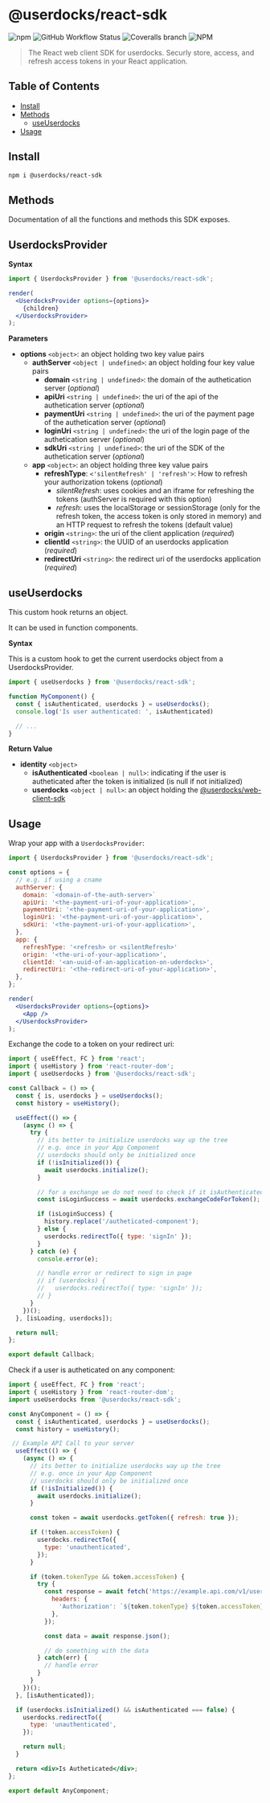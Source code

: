 # **@userdocks/react-sdk**

![npm](https://img.shields.io/npm/v/@userdocks/react-sdk?style=flat-square)
![GitHub Workflow Status](https://img.shields.io/github/actions/workflow/status/userdocks/react-sdk/ci.yml?style=flat-square)
![Coveralls branch](https://img.shields.io/coveralls/github/userdocks/react-sdk/main?style=flat-square)
![NPM](https://img.shields.io/npm/l/@userdocks/react-sdk?style=flat-square)

> The React web client SDK for userdocks. Securly store, access, and refresh access tokens in your React application.

## Table of Contents

- [Install](#install)
- [Methods](#methods)
  - [useUserdocks](#useUserdocks)
- [Usage](#usage)

## **Install**

```bash
npm i @userdocks/react-sdk
```

## **Methods**

Documentation of all the functions and methods this SDK exposes.

## **UserdocksProvider**

**Syntax**

```jsx
import { UserdocksProvider } from '@userdocks/react-sdk';

render(
  <UserdocksProvider options={options}>
    {children}
  </UserdocksProvider>
);
```

**Parameters**

- **options** `<object>`: an object holding two key value pairs
  - **authServer** `<object | undefined>`: an object holding four key value pairs
    - **domain** `<string | undefined>`: the domain of the authetication server (_optional_)
    - **apiUri** `<string | undefined>`: the uri of the api of the authetication server (_optional_)
    - **paymentUri** `<string | undefined>`: the uri of the payment page of the authetication server (_optional_)
    - **loginUri** `<string | undefined>`: the uri of the login page of the authetication server (_optional_)
    - **sdkUri** `<string | undefined>`: the uri of the SDK of the authetication server (_optional_)
  - **app** `<object>`: an object holding three key value pairs
    - **refreshType**: `<'silentRefresh' | 'refresh'>`: How to refresh your authorization tokens (_optional_)
      - *silentRefresh*: uses cookies and an iframe for refreshing the tokens (authServer is required with this option)
      - *refresh*: uses the localStorage or sessionStorage (only for the refresh token, the access token is only stored in memory) and an HTTP request to refresh the tokens (default value)
    - **origin** `<string>`: the uri of the client application (_required_)
    - **clientId** `<string>`: the UUID of an userdocks application (_required_)
    - **redirectUri** `<string>`: the redirect uri of the userdocks application (_required_)

## **useUserdocks**

This custom hook returns an object.

It can be used in function components.

**Syntax**

This is a custom hook to get the current userdocks object from a UserdocksProvider.

```js
import { useUserdocks } from '@userdocks/react-sdk';

function MyComponent() {
  const { isAuthenticated, userdocks } = useUserdocks();
  console.log('Is user authenticated: ', isAuthenticated)

  // ...
}
```

**Return Value**

- **identity** `<object>`
  - **isAuthenticated** `<boolean | null>`: indicating if the user is autheticated after the token is initialized (is null if not initialized)
  - **userdocks** `<object | null>`: an object holding the [@userdocks/web-client-sdk](https://github.com/userdocks/web-client-sdk#getuserdocks)

## **Usage**

Wrap your app with a `UserdocksProvider`:

```jsx
import { UserdocksProvider } from '@userdocks/react-sdk';

const options = {
  // e.g. if using a cname
  authServer: {
    domain: `<domain-of-the-auth-server>`
    apiUri: '<the-payment-uri-of-your-application>',
    paymentUri: '<the-payment-uri-of-your-application>',
    loginUri: '<the-payment-uri-of-your-application>',
    sdkUri: '<the-payment-uri-of-your-application>',
  },
  app: {
    refreshType: '<refresh> or <silentRefresh>'
    origin: '<the-uri-of-your-application>',
    clientId: '<an-uuid-of-an-application-on-uderdocks>',
    redirectUri: '<the-redirect-uri-of-your-application>',
  },
};

render(
  <UserdocksProvider options={options}>
    <App />
  </UserdocksProvider>
);
```

Exchange the code to a token on your redirect uri:

```jsx
import { useEffect, FC } from 'react';
import { useHistory } from 'react-router-dom';
import { useUserdocks } from '@userdocks/react-sdk';

const Callback = () => {
  const { is, userdocks } = useUserdocks();
  const history = useHistory();

  useEffect(() => {
    (async () => {
      try {
        // its better to initialize userdocks way up the tree
        // e.g. once in your App Component
        // userdocks should only be initialized once
        if (!isInitialized()) {
          await userdocks.initialize();
        }

        // for a exchange we do not need to check if it isAuthenticated
        const isLoginSuccess = await userdocks.exchangeCodeForToken();

        if (isLoginSuccess) {
          history.replace('/autheticated-component');
        } else {
          userdocks.redirectTo({ type: 'signIn' });
        }
      } catch (e) {
        console.error(e);

        // handle error or redirect to sign in page
        // if (userdocks) {
        //   userdocks.redirectTo({ type: 'signIn' });
        // }
      }
    })();
  }, [isLoading, userdocks]);

  return null;
};

export default Callback;
```

Check if a user is autheticated on any component:

```jsx
import { useEffect, FC } from 'react';
import { useHistory } from 'react-router-dom';
import useUserdocks from '@userdocks/react-sdk';

const AnyComponent = () => {
  const { isAuthenticated, userdocks } = useUserdocks();
  const history = useHistory();

 // Example API Call to your server
  useEffect(() => {
    (async () => {
      // its better to initialize userdocks way up the tree
      // e.g. once in your App Component
      // userdocks should only be initialized once
      if (!isInitialized()) {
        await userdocks.initialize();
      }

      const token = await userdocks.getToken({ refresh: true });

      if (!token.accessToken) {
        userdocks.redirectTo({
          type: 'unauthenticated',
        });
      }

      if (token.tokenType && token.accessToken) {
        try {
          const response = await fetch('https://example.api.com/v1/users', {
            headers: {
              'Authorization': `${token.tokenType} ${token.accessToken}`,
            },
          });

          const data = await response.json();

          // do something with the data
        } catch(err) {
          // handle error
        }
      }
    })();
  }, [isAuthenticated]);

  if (userdocks.isInitialized() && isAuthenticated === false) {
    userdocks.redirectTo({
      type: 'unauthenticated',
    });

    return null;
  }

  return <div>Is Autheticated</div>;
};

export default AnyComponent;
```
